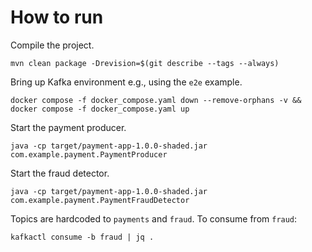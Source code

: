 # How to run

Compile the project.

```console
mvn clean package -Drevision=$(git describe --tags --always)
```

Bring up Kafka environment e.g., using the `e2e` example.

```console
docker compose -f docker_compose.yaml down --remove-orphans -v && docker compose -f docker_compose.yaml up
```

Start the payment producer.

```console
java -cp target/payment-app-1.0.0-shaded.jar com.example.payment.PaymentProducer
```

Start the fraud detector.

```console
java -cp target/payment-app-1.0.0-shaded.jar com.example.payment.PaymentFraudDetector
```

Topics are hardcoded to `payments` and `fraud`. To consume from `fraud`:

```console
kafkactl consume -b fraud | jq .
```